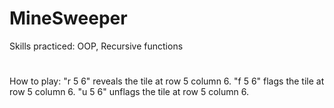 # MineSweeper
Skills practiced:
 OOP,
 Recursive functions
#
How to play:
"r 5 6" reveals the tile at row 5 column 6.
"f 5 6" flags the tile at row 5 column 6.
"u 5 6" unflags the tile at row 5 column 6.
#

